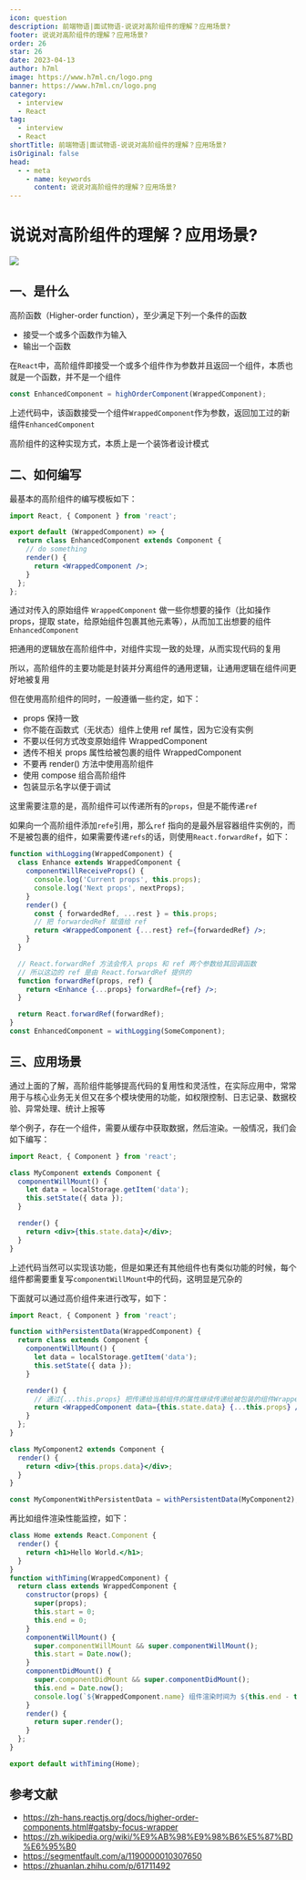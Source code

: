 ```yaml
---
icon: question
description: 前端物语|面试物语-说说对高阶组件的理解？应用场景?
footer: 说说对高阶组件的理解？应用场景?
order: 26
star: 26
date: 2023-04-13
author: h7ml
image: https://www.h7ml.cn/logo.png
banner: https://www.h7ml.cn/logo.png
category:
  - interview
  - React
tag:
  - interview
  - React
shortTitle: 前端物语|面试物语-说说对高阶组件的理解？应用场景?
isOriginal: false
head:
  - - meta
    - name: keywords
      content: 说说对高阶组件的理解？应用场景?
---
```


# 说说对高阶组件的理解？应用场景?

![](https://static.h7ml.cn/vitepress/assets/images/interview/c8901850-e197-11eb-85f6-6fac77c0c9b3.png)

## 一、是什么

高阶函数（Higher-order function），至少满足下列一个条件的函数

- 接受一个或多个函数作为输入
- 输出一个函数

在`React`中，高阶组件即接受一个或多个组件作为参数并且返回一个组件，本质也就是一个函数，并不是一个组件

```jsx
const EnhancedComponent = highOrderComponent(WrappedComponent);
```

上述代码中，该函数接受一个组件`WrappedComponent`作为参数，返回加工过的新组件`EnhancedComponent`

高阶组件的这种实现方式，本质上是一个装饰者设计模式

## 二、如何编写

最基本的高阶组件的编写模板如下：

```jsx
import React, { Component } from 'react';

export default (WrappedComponent) => {
  return class EnhancedComponent extends Component {
    // do something
    render() {
      return <WrappedComponent />;
    }
  };
};
```

通过对传入的原始组件 `WrappedComponent` 做一些你想要的操作（比如操作 props，提取 state，给原始组件包裹其他元素等），从而加工出想要的组件 `EnhancedComponent`

把通用的逻辑放在高阶组件中，对组件实现一致的处理，从而实现代码的复用

所以，高阶组件的主要功能是封装并分离组件的通用逻辑，让通用逻辑在组件间更好地被复用

但在使用高阶组件的同时，一般遵循一些约定，如下：

- props 保持一致
- 你不能在函数式（无状态）组件上使用 ref 属性，因为它没有实例
- 不要以任何方式改变原始组件 WrappedComponent
- 透传不相关 props 属性给被包裹的组件 WrappedComponent
- 不要再 render() 方法中使用高阶组件
- 使用 compose 组合高阶组件
- 包装显示名字以便于调试

这里需要注意的是，高阶组件可以传递所有的`props`，但是不能传递`ref`

如果向一个高阶组件添加`refe`引用，那么`ref` 指向的是最外层容器组件实例的，而不是被包裹的组件，如果需要传递`refs`的话，则使用`React.forwardRef`，如下：

```jsx
function withLogging(WrappedComponent) {
  class Enhance extends WrappedComponent {
    componentWillReceiveProps() {
      console.log('Current props', this.props);
      console.log('Next props', nextProps);
    }
    render() {
      const { forwardedRef, ...rest } = this.props;
      // 把 forwardedRef 赋值给 ref
      return <WrappedComponent {...rest} ref={forwardedRef} />;
    }
  }

  // React.forwardRef 方法会传入 props 和 ref 两个参数给其回调函数
  // 所以这边的 ref 是由 React.forwardRef 提供的
  function forwardRef(props, ref) {
    return <Enhance {...props} forwardRef={ref} />;
  }

  return React.forwardRef(forwardRef);
}
const EnhancedComponent = withLogging(SomeComponent);
```

## 三、应用场景

通过上面的了解，高阶组件能够提高代码的复用性和灵活性，在实际应用中，常常用于与核心业务无关但又在多个模块使用的功能，如权限控制、日志记录、数据校验、异常处理、统计上报等

举个例子，存在一个组件，需要从缓存中获取数据，然后渲染。一般情况，我们会如下编写：

```jsx
import React, { Component } from 'react';

class MyComponent extends Component {
  componentWillMount() {
    let data = localStorage.getItem('data');
    this.setState({ data });
  }

  render() {
    return <div>{this.state.data}</div>;
  }
}
```

上述代码当然可以实现该功能，但是如果还有其他组件也有类似功能的时候，每个组件都需要重复写`componentWillMount`中的代码，这明显是冗杂的

下面就可以通过高价组件来进行改写，如下：

```jsx
import React, { Component } from 'react';

function withPersistentData(WrappedComponent) {
  return class extends Component {
    componentWillMount() {
      let data = localStorage.getItem('data');
      this.setState({ data });
    }

    render() {
      // 通过{...this.props} 把传递给当前组件的属性继续传递给被包装的组件WrappedComponent
      return <WrappedComponent data={this.state.data} {...this.props} />;
    }
  };
}

class MyComponent2 extends Component {
  render() {
    return <div>{this.props.data}</div>;
  }
}

const MyComponentWithPersistentData = withPersistentData(MyComponent2);
```

再比如组件渲染性能监控，如下：

```jsx
class Home extends React.Component {
  render() {
    return <h1>Hello World.</h1>;
  }
}
function withTiming(WrappedComponent) {
  return class extends WrappedComponent {
    constructor(props) {
      super(props);
      this.start = 0;
      this.end = 0;
    }
    componentWillMount() {
      super.componentWillMount && super.componentWillMount();
      this.start = Date.now();
    }
    componentDidMount() {
      super.componentDidMount && super.componentDidMount();
      this.end = Date.now();
      console.log(`${WrappedComponent.name} 组件渲染时间为 ${this.end - this.start} ms`);
    }
    render() {
      return super.render();
    }
  };
}

export default withTiming(Home);
```

## 参考文献

- <https://zh-hans.reactjs.org/docs/higher-order-components.html#gatsby-focus-wrapper>
- <https://zh.wikipedia.org/wiki/%E9%AB%98%E9%98%B6%E5%87%BD%E6%95%B0>
- <https://segmentfault.com/a/1190000010307650>
- <https://zhuanlan.zhihu.com/p/61711492>
